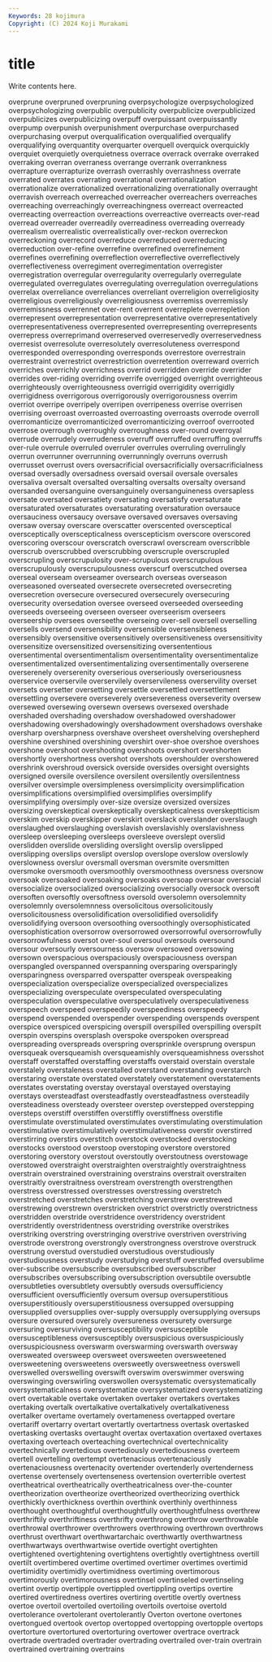 ```yaml
---
Keywords: 28 kojimura
Copyright: (C) 2024 Koji Murakami
---
```


# title

Write contents here.



overprune overpruned overpruning overpsychologize
overpsychologized overpsychologizing overpublic overpublicity overpublicize overpublicized overpublicizes overpublicizing overpuff overpuissant
overpuissantly overpump overpunish overpunishment overpurchase overpurchased overpurchasing overput overqualification overqualified
overqualify overqualifying overquantity overquarter overquell overquick overquickly overquiet overquietly overquietness
overrace overrack overrake overraked overraking overran overraness overrange overrank overrankness
overrapture overrapturize overrash overrashly overrashness overrate overrated overrates overrating overrational
overrationalization overrationalize overrationalized overrationalizing overrationally overraught overravish overreach overreached overreacher
overreachers overreaches overreaching overreachingly overreachingness overreact overreacted overreacting overreaction overreactions
overreactive overreacts over-read overread overreader overreadily overreadiness overreading overready overrealism
overrealistic overrealistically over-reckon overreckon overreckoning overrecord overreduce overreduced overreducing overreduction
over-refine overrefine overrefined overrefinement overrefines overrefining overreflection overreflective overreflectively overreflectiveness
overregiment overregimentation overregister overregistration overregular overregularity overregularly overregulate overregulated overregulates
overregulating overregulation overregulations overrelax overreliance overreliances overreliant overreligion overreligiosity overreligious
overreligiously overreligiousness overremiss overremissly overremissness overrennet over-rent overrent overreplete overrepletion
overrepresent overrepresentation overrepresentative overrepresentatively overrepresentativeness overrepresented overrepresenting overrepresents overrepress overreprimand
overreserved overreservedly overreservedness overresist overresolute overresolutely overresoluteness overrespond overresponded overresponding
overresponds overrestore overrestrain overrestraint overrestrict overrestriction overretention overreward overrich overriches
overrichly overrichness overrid overridden override overrider overrides over-riding overriding overrife
overrigged overright overrighteous overrighteously overrighteousness overrigid overrigidity overrigidly overrigidness overrigorous
overrigorously overrigorousness overrim overriot overripe overripely overripen overripeness overrise overrisen
overrising overroast overroasted overroasting overroasts overrode overroll overromanticize overromanticized overromanticizing
overroof overrooted overrose overrough overroughly overroughness over-round overroyal overrude overrudely
overrudeness overruff overruffed overruffing overruffs over-rule overrule overruled overruler overrules
overruling overrulingly overrun overrunner overrunning overrunningly overruns overrush overrusset overrust
overs oversacrificial oversacrificially oversacrificialness oversad oversadly oversadness oversaid oversail oversale
oversales oversaliva oversalt oversalted oversalting oversalts oversalty oversand oversanded oversanguine
oversanguinely oversanguineness oversapless oversate oversated oversatiety oversating oversatisfy oversaturate oversaturated
oversaturates oversaturating oversaturation oversauce oversauciness oversaucy oversave oversaved oversaves oversaving
oversaw oversay overscare overscatter overscented oversceptical oversceptically overscepticalness overscepticism overscore
overscored overscoring overscour overscratch overscrawl overscream overscribble overscrub overscrubbed overscrubbing
overscruple overscrupled overscrupling overscrupulosity over-scrupulous overscrupulous overscrupulously overscrupulousness overscurf overscutched
oversea overseal overseam overseamer oversearch overseas overseason overseasoned overseated oversecrete
oversecreted oversecreting oversecretion oversecure oversecured oversecurely oversecuring oversecurity oversedation oversee
overseed overseeded overseeding overseeds overseeing overseen overseer overseerism overseers overseership
oversees overseethe overseing over-sell oversell overselling oversells oversend oversensibility oversensible
oversensibleness oversensibly oversensitive oversensitively oversensitiveness oversensitivity oversensitize oversensitized oversensitizing oversententious
oversentimental oversentimentalism oversentimentality oversentimentalize oversentimentalized oversentimentalizing oversentimentally overserene overserenely overserenity
overserious overseriously overseriousness overservice overservile overservilely overservileness overservility overset oversets
oversetter oversetting oversettle oversettled oversettlement oversettling oversevere overseverely oversevereness overseverity
oversew oversewed oversewing oversewn oversews oversexed overshade overshaded overshading overshadow
overshadowed overshadower overshadowing overshadowingly overshadowment overshadows overshake oversharp oversharpness overshave
oversheet overshelving overshepherd overshine overshined overshining overshirt over-shoe overshoe overshoes
overshone overshoot overshooting overshoots overshort overshorten overshortly overshortness overshot overshots
overshoulder overshowered overshrink overshroud oversick overside oversides oversight oversights oversigned
oversile oversilence oversilent oversilently oversilentness oversilver oversimple oversimpleness oversimplicity oversimplification
oversimplifications oversimplified oversimplifies oversimplify oversimplifying oversimply over-size oversize oversized oversizes
oversizing overskeptical overskeptically overskepticalness overskeptticism overskim overskip overskipper overskirt overslack
overslander overslaugh overslaughed overslaughing overslavish overslavishly overslavishness oversleep oversleeping oversleeps
oversleeve overslept overslid overslidden overslide oversliding overslight overslip overslipped overslipping
overslips overslipt overslop overslope overslow overslowly overslowness overslur oversmall oversman
oversmite oversmitten oversmoke oversmooth oversmoothly oversmoothness oversness oversnow oversoak oversoaked
oversoaking oversoaks oversoap oversoar oversocial oversocialize oversocialized oversocializing oversocially oversock
oversoft oversoften oversoftly oversoftness oversold oversolemn oversolemnity oversolemnly oversolemnness oversolicitous
oversolicitously oversolicitousness oversolidification oversolidified oversolidify oversolidifying oversoon oversoothing oversoothingly oversophisticated
oversophistication oversorrow oversorrowed oversorrowful oversorrowfully oversorrowfulness oversot over-soul oversoul oversouls
oversound oversour oversourly oversourness oversow oversowed oversowing oversown overspacious overspaciously
overspaciousness overspan overspangled overspanned overspanning oversparing oversparingly oversparingness oversparred overspatter
overspeak overspeaking overspecialization overspecialize overspecialized overspecializes overspecializing overspeculate overspeculated overspeculating
overspeculation overspeculative overspeculatively overspeculativeness overspeech overspeed overspeedily overspeediness overspeedy overspend
overspended overspender overspending overspends overspent overspice overspiced overspicing overspill overspilled
overspilling overspilt overspin overspins oversplash overspoke overspoken overspread overspreading overspreads
overspring oversprinkle oversprung overspun oversqueak oversqueamish oversqueamishly oversqueamishness oversshot overstaff
overstaffed overstaffing overstaffs overstaid overstain overstale overstalely overstaleness overstalled overstand
overstanding overstarch overstaring overstate overstated overstately overstatement overstatements overstates overstating
overstay overstayal overstayed overstaying overstays oversteadfast oversteadfastly oversteadfastness oversteadily oversteadiness
oversteady oversteer overstep overstepped overstepping oversteps overstiff overstiffen overstiffly overstiffness
overstifle overstimulate overstimulated overstimulates overstimulating overstimulation overstimulative overstimulatively overstimulativeness overstir
overstirred overstirring overstirs overstitch overstock overstocked overstocking overstocks overstood overstoop
overstoping overstore overstored overstoring overstory overstout overstoutly overstoutness overstowage overstowed
overstraight overstraighten overstraightly overstraightness overstrain overstrained overstraining overstrains overstrait overstraiten
overstraitly overstraitness overstream overstrength overstrengthen overstress overstressed overstresses overstressing overstretch
overstretched overstretches overstretching overstrew overstrewed overstrewing overstrewn overstricken overstrict overstrictly
overstrictness overstridden overstride overstridence overstridency overstrident overstridently overstridentness overstriding overstrike
overstrikes overstriking overstring overstringing overstrive overstriven overstriving overstrode overstrong overstrongly
overstrongness overstrove overstruck overstrung overstud overstudied overstudious overstudiously overstudiousness overstudy
overstudying overstuff overstuffed oversublime over-subscribe oversubscribe oversubscribed oversubscriber oversubscribes oversubscribing
oversubscription oversubtile oversubtle oversubtleties oversubtlety oversubtly oversuds oversufficiency oversufficient oversufficiently
oversum oversup oversuperstitious oversuperstitiously oversuperstitiousness oversupped oversupping oversupplied oversupplies over-supply
oversupply oversupplying oversups oversure oversured oversurely oversureness oversurety oversurge oversuring
oversurviving oversusceptibility oversusceptible oversusceptibleness oversusceptibly oversuspicious oversuspiciously oversuspiciousness overswarm overswarming
overswarth oversway oversweated oversweep oversweet oversweeten oversweetened oversweetening oversweetens oversweetly
oversweetness overswell overswelled overswelling overswift overswim overswimmer overswing overswinging overswirling
overswollen oversystematic oversystematically oversystematicalness oversystematize oversystematized oversystematizing overt overtakable overtake
overtaken overtaker overtakers overtakes overtaking overtalk overtalkative overtalkatively overtalkativeness overtalker
overtame overtamely overtameness overtapped overtare overtariff overtarry overtart overtartly overtartness
overtask overtasked overtasking overtasks overtaught overtax overtaxation overtaxed overtaxes overtaxing
overteach overteaching overtechnical overtechnicality overtechnically overtedious overtediously overtediousness overteem overtell
overtelling overtempt overtenacious overtenaciously overtenaciousness overtenacity overtender overtenderly overtenderness overtense
overtensely overtenseness overtension overterrible overtest overtheatrical overtheatrically overtheatricalness over-the-counter overtheorization
overtheorize overtheorized overtheorizing overthick overthickly overthickness overthin overthink overthinly overthinness
overthought overthoughtful overthoughtfully overthoughtfulness overthrew overthriftily overthriftiness overthrifty overthrong overthrow
overthrowable overthrowal overthrower overthrowers overthrowing overthrown overthrows overthrust overthwart overthwartarchaic
overthwartly overthwartness overthwartways overthwartwise overtide overtight overtighten overtightened overtightening overtightens
overtightly overtightness overtill overtilt overtimbered overtime overtimed overtimer overtimes overtimid
overtimidity overtimidly overtimidness overtiming overtimorous overtimorously overtimorousness overtinsel overtinseled overtinseling
overtint overtip overtipple overtippled overtippling overtips overtire overtired overtiredness overtires
overtiring overtitle overtly overtness overtoe overtoil overtoiled overtoiling overtoils overtoise
overtold overtolerance overtolerant overtolerantly Overton overtone overtones overtongued overtook overtop
overtopped overtopping overtopple overtops overtorture overtortured overtorturing overtower overtrace overtrack
overtrade overtraded overtrader overtrading overtrailed over-train overtrain overtrained overtraining overtrains
